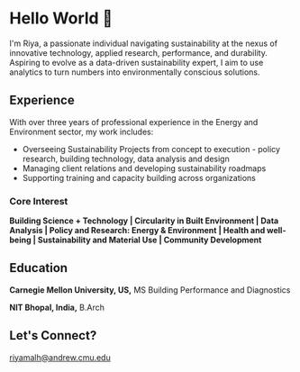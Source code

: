 # Hello World 👋

I'm Riya, a passionate individual navigating sustainability at the nexus of innovative technology, applied research, performance, and durability. Aspiring to evolve as a data-driven sustainability expert, I aim to use analytics to turn numbers into environmentally conscious solutions.

## Experience 
With over three years of professional experience in the Energy and Environment sector, my work includes:
- Overseeing Sustainability Projects from concept to execution - policy research, building technology, data analysis and design
- Managing client relations and developing sustainability roadmaps
- Supporting training and capacity building across organizations

### Core Interest
**Building Science + Technology | Circularity in Built Environment | Data Analysis | Policy and Research: Energy & Environment | Health and well-being | Sustainability and Material Use | Community Development**

## Education
**Carnegie Mellon University, US,** MS Building Performance and Diagnostics

**NIT Bhopal, India,** B.Arch

## Let's Connect?
riyamalh@andrew.cmu.edu
